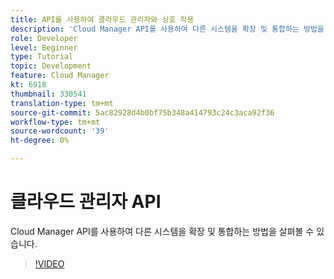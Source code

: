 ```yaml
---
title: API를 사용하여 클라우드 관리자와 상호 작용
description: 'Cloud Manager API를 사용하여 다른 시스템을 확장 및 통합하는 방법을 살펴볼 수 있습니다.  '
role: Developer
level: Beginner
type: Tutorial
topic: Development
feature: Cloud Manager
kt: 6918
thumbnail: 330541
translation-type: tm+mt
source-git-commit: 5ac82928d4b0bf75b348a414793c24c3aca92f36
workflow-type: tm+mt
source-wordcount: '39'
ht-degree: 0%

---
```



# 클라우드 관리자 API

Cloud Manager API를 사용하여 다른 시스템을 확장 및 통합하는 방법을 살펴볼 수 있습니다.

>[!VIDEO](https://video.tv.adobe.com/v/330541/?quality=12&learn=on)